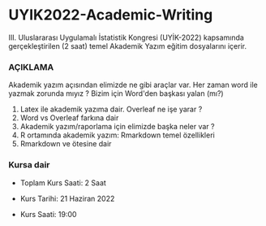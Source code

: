# UYIK2022-Academic-Writing

III. Uluslararası Uygulamalı İstatistik Kongresi (UYİK-2022) kapsamında gerçekleştirilen (2 saat) temel Akademik Yazım eğitim dosyalarını içerir. 

### AÇIKLAMA

Akademik yazım açısından elimizde ne gibi araçlar var. Her zaman word ile yazmak zorunda mıyız ? Bizim için Word'den başkası yalan (mı?)
 
1. Latex ile akademik yazıma dair. Overleaf ne işe yarar ?
2. Word vs Overleaf farkına dair
3. Akademik yazım/raporlama için elimizde başka neler var ? 
4. R ortamında akademik yazım: Rmarkdown temel özellikleri
5. Rmarkdown ve ötesine dair

### Kursa dair

- Toplam Kurs Saati: 2 Saat

- Kurs Tarihi: 21 Haziran 2022

- Kurs Saati: 19:00
